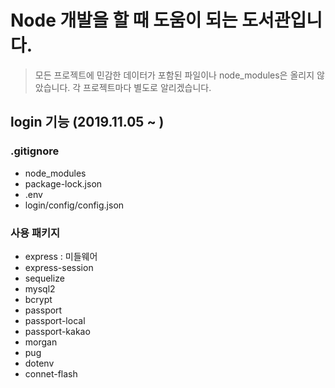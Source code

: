 # Node 개발을 할 때 도움이 되는 도서관입니다.

> 모든 프로젝트에 민감한 데이터가 포함된 파일이나 node_modules은 올리지 않았습니다. 각 프로젝트마다 별도로 알리겠습니다.

## login 기능 (2019.11.05 ~ )

### .gitignore
- node_modules
- package-lock.json
- .env
- login/config/config.json

### 사용 패키지
- express : 미들웨어
- express-session
- sequelize
- mysql2
- bcrypt
- passport
- passport-local
- passport-kakao
- morgan
- pug
- dotenv
- connet-flash